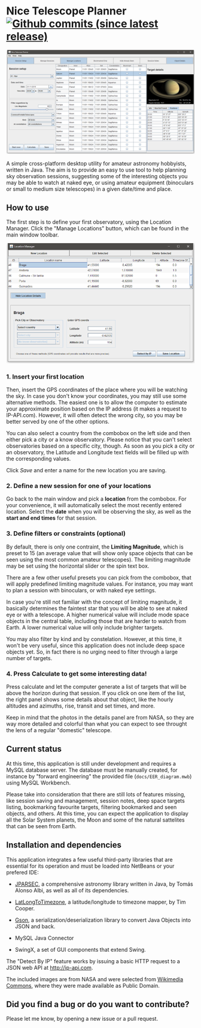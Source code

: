 # Nice Telescope Planner [![Github commits (since latest release)](https://img.shields.io/github/commits-since/victordomingos/NicetelescopePlanner/latest.svg)](https://github.com/victordomingos/NiceTelescopePlanner)

![Nice Telescope Planner - main window](screenshots/nice_telescope_planner.png)

A simple cross-platform desktop utility for amateur astronomy hobbyists, written in Java. The aim is to provide an easy to use tool to help planning sky observation sessions, suggesting some of the interesting objects you may be able to watch at naked eye, or using amateur equipment (binoculars or small to medium size telescopes) in a given date/time and place.

## How to use
The first step is to define your first observatory, using the Location Manager. Click the "Manage Locations" button, which can be found in the main window toolbar.

![Nice Telescope Planner - main window](screenshots/location_manager.png)

### 1. Insert your first location
Then, insert the GPS coordinates of the place where you will be watching the sky. In case you don't know your coordinates, you may still use some alternative methods. The easiest one is to allow the computer to estimate your approximate position based on the IP address (it makes a request to IP-API.com). However, it will often detect the wrong city, so you may be better served by one of the other options. 

You can also select a country from the combobox on the left side and then either pick a city or a know observatory. Please notice that you can't select observatories based on a specific city, though. As soon as you pick a city or an observatory, the Latitude and Longitude text fields will be filled up with the corresponding values. 

Click *Save* and enter a name for the new location you are saving. 

### 2. Define a new session for one of your locations
Go back to the main window and pick a **location** from the combobox. For your convenience, it will automatically select the most recently entered location. Select the **date** when you will be observing the sky, as well as the **start and end times** for that session.

### 3. Define filters or constraints (optional)
By default, there is only one contraint, the **Limiting Magnitude**, which is preset to 15 (an average value that will show only space objects that can be seen using the most common amateur telescopes). The limiting magnitude may be set using the horizontal slider or the spin text box. 

There are a few other useful presets you can pick from the combobox, that will apply predefined limiting magnitude values. For instance, you may want to plan a session with binoculars, or with naked eye settings. 

In case you're still not familiar with the concept of limiting magnitude, it basically determines the faintest star that you will be able to see at naked eye or with a telescope. A higher numerical value will include mode space objects in the central table, including those that are harder to watch from Earth. A lower numerical value will only include brighter targets.

You may also filter by kind and by constelation. However, at this time, it won't be very useful, since this application does not include deep space objects yet. So, in fact there is no urging need to filter through a large number of targets.

### 4. Press Calculate to get some interesting data!

Press calculate and let the computer generate a list of targets that will be above the horizon during that session. If you click on one item of the list, the right panel shows some details about that object, like the hourly altitudes and azimuths, rise, transit and set times, and more.

Keep in mind that the photos in the details panel are from NASA, so they are way more detailed and colorful than what you can  expect to see throught the lens of a regular "domestic" telescope.


## Current status

At this time, this application is still under development and requires a MySQL database server. The database must be manually created, for instance by "forward engineering" the provided file (`docs/EER_diagram.mwb`) using MySQL Workbench. 

Please take into consideration that there are still lots of features missing, like session saving and management, session notes, deep space targets listing, bookmarking favourite targets, filtering bookmarked and seen objects, and others. At this time, you can expect the application to display all the Solar System planets, the Moon and some of the natural sattelites that can be seen from Earth.


## Installation and dependencies

This application integrates a few useful third-party libraries that are essential for its operation and must be loaded into NetBeans or your prefered IDE:

- [JPARSEC](http://conga.oan.es/~alonso/doku.php?id=jparsec), a comprehensive astronomy library written in Java, by Tomás Alonso Albi, as well as all of its dependencies.

- [LatLongToTimezone](https://github.com/drtimcooper/LatLongToTimezone), a latitude/longitude to timezone mapper, by Tim Cooper.

- [Gson](https://github.com/google/gson), a serialization/deserialization library to convert Java Objects into JSON and back.

- MySQL Java Connector

- SwingX, a set of GUI components that extend Swing.

The "Detect By IP" feature works by issuing a basic HTTP request to a JSON web API at http://ip-api.com.

The included images are from NASA and were selected from [Wikimedia Commons](https://commons.wikimedia.org/wiki/Main_Page), where they were made available as Public Domain.


## Did you find a bug or do you want to contribute?

Please let me know, by opening a new issue or a pull request.
